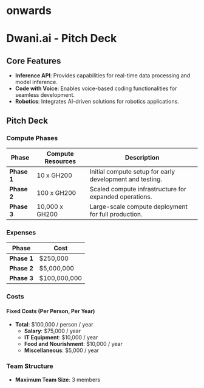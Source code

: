 # onwards

# Dwani.ai - Pitch Deck

## Core Features
- **Inference API**: Provides capabilities for real-time data processing and model inference.
- **Code with Voice**: Enables voice-based coding functionalities for seamless development.
- **Robotics**: Integrates AI-driven solutions for robotics applications.

## Pitch Deck

### Compute Phases
| Phase | Compute Resources | Description |
|-------|-------------------|-------------|
| **Phase 1** | 10 x GH200 | Initial compute setup for early development and testing. |
| **Phase 2** | 100 x GH200 | Scaled compute infrastructure for expanded operations. |
| **Phase 3** | 10,000 x GH200 | Large-scale compute deployment for full production. |

### Expenses
| Phase | Cost |
|-------|------|
| **Phase 1** | $250,000 |
| **Phase 2** | $5,000,000 |
| **Phase 3** | $100,000,000 |

### Costs

#### Fixed Costs (Per Person, Per Year)
- **Total**: $100,000 / person / year
  - **Salary**: $75,000 / year
  - **IT Equipment**: $10,000 / year
  - **Food and Nourishment**: $10,000 / year
  - **Miscellaneous**: $5,000 / year

### Team Structure
- **Maximum Team Size**: 3 members

<!-- 

- Onwards - 
    - [Part 1 - PDF](https://slabstech.com/assets/pdf/onwards.pdf)

    - [Part 1 - Kindle](https://www.amazon.com/Onwards-Wordplay-Gaganyatri-Book-3-ebook/dp/B0CS9TLJDN)

    

Hey, I am Sachin from Germany. 

I am building https://dwani.ai - Voice assistant for German/Indian languages. 

Its the Open Source alternative for Alexa/Siri.  

Recently we got into Nvidia Inception program and got access to  GPU credits to accelerate building the prototype into product. 

dwani.ai is a self-hosted solution, you can customise it for your native language and run your personal Jarvis at Home.


-->